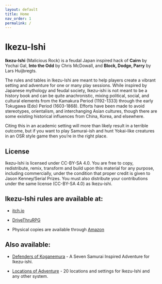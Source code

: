 ```yaml
---
layout: default
title: Home
nav_order: 1
permalink: /
---
```


# Ikezu-Ishi

**Ikezu-Ishi** (Malicious Rock) is a feudal Japan inspired hack of **Cairn** by Yochai Gal, **Into the Odd** by Chris McDowall, and **Block, Dodge, Parry** by Lars Huijbregts.

The rules and tables in Ikezu-Ishi are meant to help players create a vibrant setting and adventure for one or many play sessions. While inspired by Japanese mythology and feudal society, Ikezu-ishi is not meant to be a history book and can be quite anachronistic, mixing political, social, and cultural elements from the Kamakura Period (1192-1333) through the early Tokugawa (Edo) Period (1603-1868). Efforts have been made to avoid stereotypes, orientalism, and interchanging Asian cultures, though there are some existing historical influences from China, Korea, and elsewhere.

Citing this in an academic setting will more than likely result in a terrible outcome, but if you want to play Samurai-ish and hunt Yokai-like creatures in an OSR style game then you’re in the right place.

## License

Ikezu-Ishi is licensed under CC-BY-SA 4.0. You are free to copy, redistribute, remix, transform and build upon this material for any purpose, including commercially, under the condition that proper credit is given to Jason Kenney/Serial Prizes. You must also distribute your contributions under the same license (CC-BY-SA 4.0) as Ikezu-ishi.

## Ikezu-Ishi rules are available at:
- <a href="https://serialprizes.itch.io/ikezu-ishi" target="_blank">itch.io</a>

- <a href="https://www.drivethrurpg.com/en/product/507620/ikezu-ishi" target="_blank">DriveThruRPG</a>

- Physical copies are available through <a href="https://a.co/d/gtLPBEf" target="_blank">Amazon</a>

## Also available: 
- <a href="https://serialprizes.itch.io/iia1-defenders-of-koganemura" target="_blank">Defenders of&nbsp;Koganemura</a>&nbsp;-&nbsp;A Seven Samurai Inspired Adventure for Ikezu-ishi.

- <a href="https://serialprizes.itch.io/locations-of-adventure" target="_blank">Locations of Adventure</a>&nbsp;<em>-</em>&nbsp;20 locations and settings for Ikezu-Ishi and any other system.
